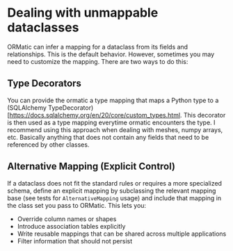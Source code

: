 # Dealing with unmappable dataclasses

ORMatic can infer a mapping for a dataclass from its fields and relationships. This is the default behavior.
However, sometimes you may need to customize the mapping. There are two ways to do this:

## Type Decorators
You can provide the ormatic a type mapping that maps a Python type to a (SQLAlchemy TypeDecorator)[https://docs.sqlalchemy.org/en/20/core/custom_types.html.
This decorator is then used as a type mapping everytime ormatic encounters the type.
I recommend using this approach when dealing with meshes, numpy arrays, etc. Basically anything
that does not contain any fields that need to be referenced by other classes.

## Alternative Mapping (Explicit Control)
If a dataclass does not fit the standard rules or requires a more specialized schema, 
define an explicit mapping by subclassing the relevant mapping base 
(see tests for `AlternativeMapping` usage) and include that mapping in the class set you pass to ORMatic. 
This lets you:
- Override column names or shapes
- Introduce association tables explicitly
- Write reusable mappings that can be shared across multiple applications
- Filter information that should not persist
